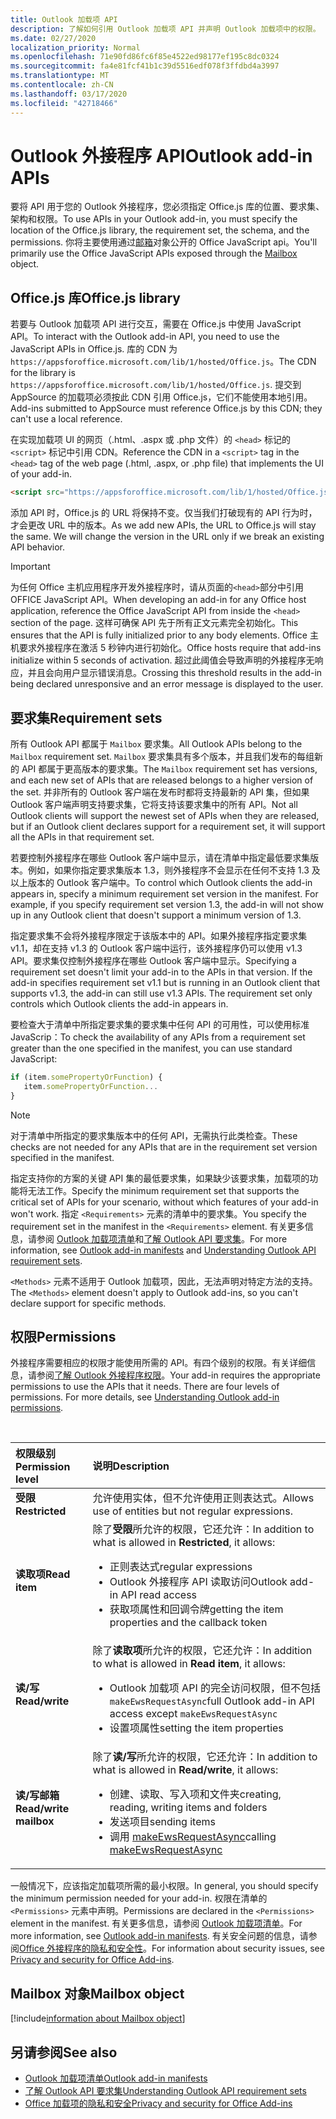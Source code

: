 ```yaml
---
title: Outlook 加载项 API
description: 了解如何引用 Outlook 加载项 API 并声明 Outlook 加载项中的权限。
ms.date: 02/27/2020
localization_priority: Normal
ms.openlocfilehash: 71e90fd86fc6f85e4522ed98177ef195c8dc0324
ms.sourcegitcommit: fa4e81fcf41b1c39d5516edf078f3ffdbd4a3997
ms.translationtype: MT
ms.contentlocale: zh-CN
ms.lasthandoff: 03/17/2020
ms.locfileid: "42718466"
---
```

# <a name="outlook-add-in-apis"></a><span data-ttu-id="c9e19-103">Outlook 外接程序 API</span><span class="sxs-lookup"><span data-stu-id="c9e19-103">Outlook add-in APIs</span></span>

<span data-ttu-id="c9e19-104">要将 API 用于您的 Outlook 外接程序，您必须指定 Office.js 库的位置、要求集、架构和权限。</span><span class="sxs-lookup"><span data-stu-id="c9e19-104">To use APIs in your Outlook add-in, you must specify the location of the Office.js library, the requirement set, the schema, and the permissions.</span></span> <span data-ttu-id="c9e19-105">你将主要使用通过[邮箱](#mailbox-object)对象公开的 Office JavaScript api。</span><span class="sxs-lookup"><span data-stu-id="c9e19-105">You'll primarily use the Office JavaScript APIs exposed through the [Mailbox](#mailbox-object) object.</span></span>

## <a name="officejs-library"></a><span data-ttu-id="c9e19-106">Office.js 库</span><span class="sxs-lookup"><span data-stu-id="c9e19-106">Office.js library</span></span>

<span data-ttu-id="c9e19-107">若要与 Outlook 加载项 API 进行交互，需要在 Office.js 中使用 JavaScript API。</span><span class="sxs-lookup"><span data-stu-id="c9e19-107">To interact with the Outlook add-in API, you need to use the JavaScript APIs in Office.js.</span></span> <span data-ttu-id="c9e19-108">库的 CDN 为 `https://appsforoffice.microsoft.com/lib/1/hosted/Office.js`。</span><span class="sxs-lookup"><span data-stu-id="c9e19-108">The CDN for the library is `https://appsforoffice.microsoft.com/lib/1/hosted/Office.js`.</span></span> <span data-ttu-id="c9e19-109">提交到 AppSource 的加载项必须按此 CDN 引用 Office.js，它们不能使用本地引用。</span><span class="sxs-lookup"><span data-stu-id="c9e19-109">Add-ins submitted to AppSource must reference Office.js by this CDN; they can't use a local reference.</span></span>

<span data-ttu-id="c9e19-110">在实现加载项 UI 的网页（.html、.aspx 或 .php 文件）的 `<head>` 标记的 `<script>` 标记中引用 CDN。</span><span class="sxs-lookup"><span data-stu-id="c9e19-110">Reference the CDN in a `<script>` tag in the `<head>` tag of the web page (.html, .aspx, or .php file) that implements the UI of your add-in.</span></span>

```HTML
<script src="https://appsforoffice.microsoft.com/lib/1/hosted/Office.js" type="text/javascript"></script>
```
<span data-ttu-id="c9e19-p103">添加 API 时，Office.js 的 URL 将保持不变。仅当我们打破现有的 API 行为时，才会更改 URL 中的版本。</span><span class="sxs-lookup"><span data-stu-id="c9e19-p103">As we add new APIs, the URL to Office.js will stay the same. We will change the version in the URL only if we break an existing API behavior.</span></span>

> [!IMPORTANT]
> <span data-ttu-id="c9e19-113">为任何 Office 主机应用程序开发外接程序时，请从页面的`<head>`部分中引用 OFFICE JavaScript API。</span><span class="sxs-lookup"><span data-stu-id="c9e19-113">When developing an add-in for any Office host application, reference the Office JavaScript API from inside the `<head>` section of the page.</span></span> <span data-ttu-id="c9e19-114">这样可确保 API 先于所有正文元素完全初始化。</span><span class="sxs-lookup"><span data-stu-id="c9e19-114">This ensures that the API is fully initialized prior to any body elements.</span></span> <span data-ttu-id="c9e19-115">Office 主机要求外接程序在激活 5 秒钟内进行初始化。</span><span class="sxs-lookup"><span data-stu-id="c9e19-115">Office hosts require that add-ins initialize within 5 seconds of activation.</span></span> <span data-ttu-id="c9e19-116">超过此阈值会导致声明的外接程序无响应，并且会向用户显示错误消息。</span><span class="sxs-lookup"><span data-stu-id="c9e19-116">Crossing this threshold results in the add-in being declared unresponsive and an error message is displayed to the user.</span></span>

## <a name="requirement-sets"></a><span data-ttu-id="c9e19-117">要求集</span><span class="sxs-lookup"><span data-stu-id="c9e19-117">Requirement sets</span></span>

<span data-ttu-id="c9e19-118">所有 Outlook API 都属于 `Mailbox` 要求集。</span><span class="sxs-lookup"><span data-stu-id="c9e19-118">All Outlook APIs belong to the `Mailbox` requirement set.</span></span> <span data-ttu-id="c9e19-119">`Mailbox` 要求集具有多个版本，并且我们发布的每组新的 API 都属于更高版本的要求集。</span><span class="sxs-lookup"><span data-stu-id="c9e19-119">The `Mailbox` requirement set has versions, and each new set of APIs that are released belongs to a higher version of the set.</span></span> <span data-ttu-id="c9e19-120">并非所有的 Outlook 客户端在发布时都将支持最新的 API 集，但如果 Outlook 客户端声明支持要求集，它将支持该要求集中的所有 API。</span><span class="sxs-lookup"><span data-stu-id="c9e19-120">Not all Outlook clients will support the newest set of APIs when they are released, but if an Outlook client declares support for a requirement set, it will support all the APIs in that requirement set.</span></span>

<span data-ttu-id="c9e19-p106">若要控制外接程序在哪些 Outlook 客户端中显示，请在清单中指定最低要求集版本。例如，如果你指定要求集版本 1.3，则外接程序不会显示在任何不支持 1.3 及以上版本的 Outlook 客户端中。</span><span class="sxs-lookup"><span data-stu-id="c9e19-p106">To control which Outlook clients the add-in appears in, specify a minimum requirement set version in the manifest. For example, if you specify requirement set version 1.3, the add-in will not show up in any Outlook client that doesn't support a minimum version of 1.3.</span></span>

<span data-ttu-id="c9e19-p107">指定要求集不会将外接程序限定于该版本中的 API。如果外接程序指定要求集 v1.1，却在支持 v1.3 的 Outlook 客户端中运行，该外接程序仍可以使用 v1.3 API。要求集仅控制外接程序在哪些 Outlook 客户端中显示。</span><span class="sxs-lookup"><span data-stu-id="c9e19-p107">Specifying a requirement set doesn't limit your add-in to the APIs in that version. If the add-in specifies requirement set v1.1 but is running in an Outlook client that supports v1.3, the add-in can still use v1.3 APIs. The requirement set only controls which Outlook clients the add-in appears in.</span></span>

<span data-ttu-id="c9e19-126">要检查大于清单中所指定要求集的要求集中任何 API 的可用性，可以使用标准 JavaScrip：</span><span class="sxs-lookup"><span data-stu-id="c9e19-126">To check the availability of any APIs from a requirement set greater than the one specified in the manifest, you can use standard JavaScript:</span></span>

```js
if (item.somePropertyOrFunction) {
   item.somePropertyOrFunction...  
}
```

> [!NOTE]
> <span data-ttu-id="c9e19-127">对于清单中所指定的要求集版本中的任何 API，无需执行此类检查。</span><span class="sxs-lookup"><span data-stu-id="c9e19-127">These checks are not needed for any APIs that are in the requirement set version specified in the manifest.</span></span>

<span data-ttu-id="c9e19-128">指定支持你的方案的关键 API 集的最低要求集，如果缺少该要求集，加载项的功能将无法工作。</span><span class="sxs-lookup"><span data-stu-id="c9e19-128">Specify the minimum requirement set that supports the critical set of APIs for your scenario, without which features of your add-in won't work.</span></span> <span data-ttu-id="c9e19-129">指定 `<Requirements>` 元素的清单中的要求集。</span><span class="sxs-lookup"><span data-stu-id="c9e19-129">You specify the requirement set in the manifest in the `<Requirements>` element.</span></span> <span data-ttu-id="c9e19-130">有关更多信息，请参阅 [Outlook 加载项清单](manifests.md)和[了解 Outlook API 要求集](../reference/requirement-sets/outlook-api-requirement-sets.md)。</span><span class="sxs-lookup"><span data-stu-id="c9e19-130">For more information, see [Outlook add-in manifests](manifests.md) and [Understanding Outlook API requirement sets](../reference/requirement-sets/outlook-api-requirement-sets.md).</span></span>

<span data-ttu-id="c9e19-131">`<Methods>` 元素不适用于 Outlook 加载项，因此，无法声明对特定方法的支持。</span><span class="sxs-lookup"><span data-stu-id="c9e19-131">The `<Methods>` element doesn't apply to Outlook add-ins, so you can't declare support for specific methods.</span></span>

## <a name="permissions"></a><span data-ttu-id="c9e19-132">权限</span><span class="sxs-lookup"><span data-stu-id="c9e19-132">Permissions</span></span>

<span data-ttu-id="c9e19-p109">外接程序需要相应的权限才能使用所需的 API。有四个级别的权限。有关详细信息，请参阅[了解 Outlook 外接程序权限](understanding-outlook-add-in-permissions.md)。</span><span class="sxs-lookup"><span data-stu-id="c9e19-p109">Your add-in requires the appropriate permissions to use the APIs that it needs. There are four levels of permissions. For more details, see [Understanding Outlook add-in permissions](understanding-outlook-add-in-permissions.md).</span></span>

<br/>

|<span data-ttu-id="c9e19-136">权限级别</span><span class="sxs-lookup"><span data-stu-id="c9e19-136">Permission level</span></span>|<span data-ttu-id="c9e19-137">说明</span><span class="sxs-lookup"><span data-stu-id="c9e19-137">Description</span></span>|
|:-----|:-----|
| <span data-ttu-id="c9e19-138">**受限**</span><span class="sxs-lookup"><span data-stu-id="c9e19-138">**Restricted**</span></span> | <span data-ttu-id="c9e19-139">允许使用实体，但不允许使用正则表达式。</span><span class="sxs-lookup"><span data-stu-id="c9e19-139">Allows use of entities but not regular expressions.</span></span> |
| <span data-ttu-id="c9e19-140">**读取项**</span><span class="sxs-lookup"><span data-stu-id="c9e19-140">**Read item**</span></span> | <span data-ttu-id="c9e19-141">除了**受限**所允许的权限，它还允许：</span><span class="sxs-lookup"><span data-stu-id="c9e19-141">In addition to what is allowed in **Restricted**, it allows:</span></span><ul><li><span data-ttu-id="c9e19-142">正则表达式</span><span class="sxs-lookup"><span data-stu-id="c9e19-142">regular expressions</span></span></li><li><span data-ttu-id="c9e19-143">Outlook 外接程序 API 读取访问</span><span class="sxs-lookup"><span data-stu-id="c9e19-143">Outlook add-in API read access</span></span></li><li><span data-ttu-id="c9e19-144">获取项属性和回调令牌</span><span class="sxs-lookup"><span data-stu-id="c9e19-144">getting the item properties and the callback token</span></span></li></ul> |
| <span data-ttu-id="c9e19-145">**读/写**</span><span class="sxs-lookup"><span data-stu-id="c9e19-145">**Read/write**</span></span> | <span data-ttu-id="c9e19-146">除了**读取项**所允许的权限，它还允许：</span><span class="sxs-lookup"><span data-stu-id="c9e19-146">In addition to what is allowed in **Read item**, it allows:</span></span><ul><li><span data-ttu-id="c9e19-147">Outlook 加载项 API 的完全访问权限，但不包括 `makeEwsRequestAsync`</span><span class="sxs-lookup"><span data-stu-id="c9e19-147">full Outlook add-in API access except `makeEwsRequestAsync`</span></span></li><li><span data-ttu-id="c9e19-148">设置项属性</span><span class="sxs-lookup"><span data-stu-id="c9e19-148">setting the item properties</span></span></li></ul> |
| <span data-ttu-id="c9e19-149">**读/写邮箱**</span><span class="sxs-lookup"><span data-stu-id="c9e19-149">**Read/write mailbox**</span></span> | <span data-ttu-id="c9e19-150">除了**读/写**所允许的权限，它还允许：</span><span class="sxs-lookup"><span data-stu-id="c9e19-150">In addition to what is allowed in **Read/write**, it allows:</span></span><ul><li><span data-ttu-id="c9e19-151">创建、读取、写入项和文件夹</span><span class="sxs-lookup"><span data-stu-id="c9e19-151">creating, reading, writing items and folders</span></span></li><li><span data-ttu-id="c9e19-152">发送项目</span><span class="sxs-lookup"><span data-stu-id="c9e19-152">sending items</span></span></li><li><span data-ttu-id="c9e19-153">调用 [makeEwsRequestAsync](../reference/objectmodel/preview-requirement-set/office.context.mailbox.md#methods)</span><span class="sxs-lookup"><span data-stu-id="c9e19-153">calling [makeEwsRequestAsync](../reference/objectmodel/preview-requirement-set/office.context.mailbox.md#methods)</span></span></li></ul> |

<span data-ttu-id="c9e19-154">一般情况下，应该指定加载项所需的最小权限。</span><span class="sxs-lookup"><span data-stu-id="c9e19-154">In general, you should specify the minimum permission needed for your add-in.</span></span> <span data-ttu-id="c9e19-155">权限在清单的 `<Permissions>` 元素中声明。</span><span class="sxs-lookup"><span data-stu-id="c9e19-155">Permissions are declared in the `<Permissions>` element in the manifest.</span></span> <span data-ttu-id="c9e19-156">有关更多信息，请参阅 [Outlook 加载项清单](manifests.md)。</span><span class="sxs-lookup"><span data-stu-id="c9e19-156">For more information, see [Outlook add-in manifests](manifests.md).</span></span> <span data-ttu-id="c9e19-157">有关安全问题的信息，请参阅[Office 外接程序的隐私和安全性](../concepts/privacy-and-security.md)。</span><span class="sxs-lookup"><span data-stu-id="c9e19-157">For information about security issues, see [Privacy and security for Office Add-ins](../concepts/privacy-and-security.md).</span></span>

## <a name="mailbox-object"></a><span data-ttu-id="c9e19-158">Mailbox 对象</span><span class="sxs-lookup"><span data-stu-id="c9e19-158">Mailbox object</span></span>

[!include[information about Mailbox object](../includes/mailbox-object-desc.md)]

## <a name="see-also"></a><span data-ttu-id="c9e19-159">另请参阅</span><span class="sxs-lookup"><span data-stu-id="c9e19-159">See also</span></span>

- [<span data-ttu-id="c9e19-160">Outlook 加载项清单</span><span class="sxs-lookup"><span data-stu-id="c9e19-160">Outlook add-in manifests</span></span>](manifests.md)
- [<span data-ttu-id="c9e19-161">了解 Outlook API 要求集</span><span class="sxs-lookup"><span data-stu-id="c9e19-161">Understanding Outlook API requirement sets</span></span>](../reference/requirement-sets/outlook-api-requirement-sets.md)
- [<span data-ttu-id="c9e19-162">Office 加载项的隐私和安全</span><span class="sxs-lookup"><span data-stu-id="c9e19-162">Privacy and security for Office Add-ins</span></span>](../concepts/privacy-and-security.md)
